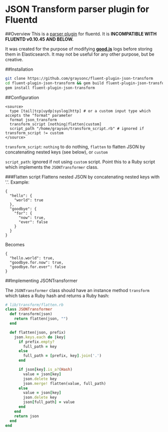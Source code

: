 # JSON Transform parser plugin for Fluentd

##Overview
This is a [parser plugin](http://docs.fluentd.org/articles/parser-plugin-overview) for fluentd. It is **INCOMPATIBLE WITH FLUENTD v0.10.45 AND BELOW.**


It was created for the purpose of modifying [**good.js**](https://github.com/hapijs/good) logs
before storing them in Elasticsearch. It may not be useful for any other purpose, but be creative.

##Installation
```bash
git clone https://github.com/graysonc/fluent-plugin-json-transform
cd fluent-plugin-json-transform && gem build fluent-plugin-json-transform.gemspec
gem install fluent-plugin-json-transform
```

##Configuration
```
<source>
  type [tail|tcp|uydp|syslog|http] # or a custom input type which accepts the "format" parameter
  format json_transform
  transform_script [nothing|flatten|custom]
  script_path "/home/grayson/transform_script.rb" # ignored if transform_script != custom
</source>
```

`transform_script`: `nothing` to do nothing, `flatten` to flatten JSON by concatenating nested keys (see below), or `custom` 

`script_path`: ignored if not using `custom` script. Point this to a Ruby script which implements the `JSONTransformer` class.

###Flatten script
Flattens nested JSON by concatenating nested keys with '.'. Example:

```
{
  "hello": {
    "world": true
  },
  "goodbye": {
    "for": {
      "now": true,
      "ever": false
    }
  }
}
```

Becomes

```
{
  "hello.world": true,
  "goodbye.for.now": true,
  "goodbye.for.ever": false
}
```

##Implementing JSONTransformer

The `JSONTransformer` class should have an instance method `transform` which takes a Ruby hash and returns a Ruby hash:

```ruby
# lib/transform/flatten.rb
class JSONTransformer
  def transform(json)
    return flatten(json, "")
  end

  def flatten(json, prefix)
    json.keys.each do |key|
      if prefix.empty?
        full_path = key
      else
        full_path = [prefix, key].join('.')
      end

      if json[key].is_a?(Hash)
        value = json[key]
        json.delete key
        json.merge! flatten(value, full_path)
      else
        value = json[key]
        json.delete key
        json[full_path] = value
      end
    end
    return json
  end
end
```
